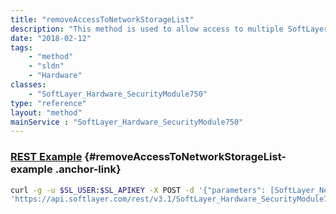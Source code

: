 ```yaml
---
title: "removeAccessToNetworkStorageList"
description: "This method is used to allow access to multiple SoftLayer_Network_Storage volumes that support host- or network-level access control. "
date: "2018-02-12"
tags:
    - "method"
    - "sldn"
    - "Hardware"
classes:
    - "SoftLayer_Hardware_SecurityModule750"
type: "reference"
layout: "method"
mainService : "SoftLayer_Hardware_SecurityModule750"
---
```


### [REST Example](#removeAccessToNetworkStorageList-example) <a href="/article/rest/"><i class="fas fa-question"></i></a> {#removeAccessToNetworkStorageList-example .anchor-link} 
```bash
curl -g -u $SL_USER:$SL_APIKEY -X POST -d '{"parameters": [SoftLayer_Network_Storage]}' \
'https://api.softlayer.com/rest/v3.1/SoftLayer_Hardware_SecurityModule750/{SoftLayer_Hardware_SecurityModule750ID}/removeAccessToNetworkStorageList'
```
